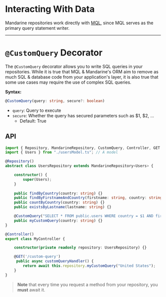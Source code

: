 # Interacting With Data

Mandarine repositories work directly with [MQL](/docs/mandarine/mandarine-query-language), since MQL serves as the primary query statement writer.

------

# `@CustomQuery` Decorator

The `@CustomQuery` decorator allows you to write SQL queries in your repositories. While it is true that MQL & Mandarine's ORM aim to remove as much SQL & database code from your application's layer, it is also true that some use cases may require the use of complex SQL queries.

**Syntax:**
```typescript
@CustomQuery(query: string, secure?: boolean)
``` 
- `query`: Query to execute
- `secure`: Whether the query has secured parameters such as $1, $2, ...
    - Default: True


## API

```typescript
import { Repository, MandarineRepository, CustomQuery, Controller, GET } from "https://deno.land/x/mandarinets@v2.2.1/mod.ts";
import { Users } from "./usersModel.ts"; // A model

@Repository()
abstract class UsersRepository extends MandarineRepository<Users> {

    constructor() {
        super(Users);
    }
    
    public findByCountry(country: string) {}
    public findByFirstnameAndCountry(firstname: string, country: string) {}
    public countByCountry(country: string) {}
    public existsByLastname(lastname: string) {}

    @CustomQuery("SELECT * FROM public.users WHERE country = $1 AND firstname = 'Andres'")
    public myCustomQuery(country: string) {}
}

@Controller()
export class MyController {

    constructor(private readonly repository: UsersRepository) {}

    @GET('/custom-query')
     public async customQueryHandler() {
        return await this.repository.myCustomQuery("United States");
    }
}
```

> **Note** that every time you request a method from your repository, you **must** await it.
